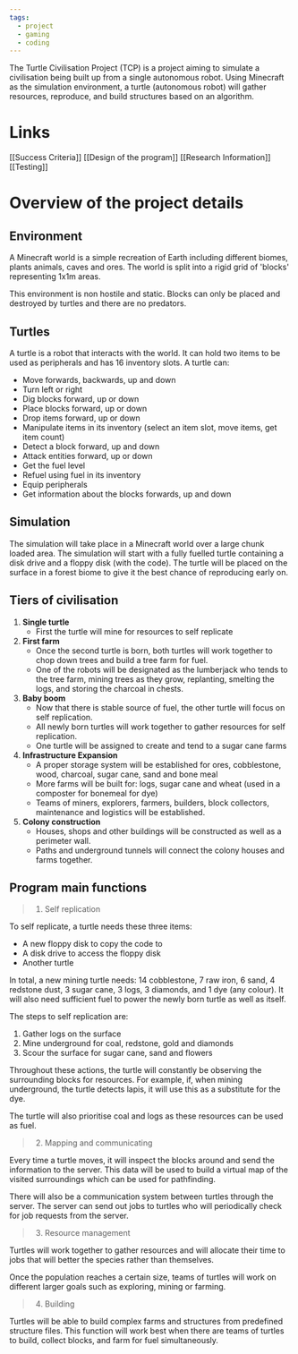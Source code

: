 ```yaml
---
tags:
  - project
  - gaming
  - coding
---
```

The Turtle Civilisation Project (TCP) is a project aiming to simulate a civilisation being built up from a single autonomous robot. Using Minecraft as the simulation environment, a turtle (autonomous robot) will gather resources, reproduce, and build structures based on an algorithm.

# Links
[[Success Criteria]]
[[Design of the program]]
[[Research Information]]
[[Testing]]

# Overview of the project details

## Environment

A Minecraft world is a simple recreation of Earth including different biomes, plants animals, caves and ores. The world is split into a rigid grid of 'blocks' representing 1x1m areas.

This environment is non hostile and static. Blocks can only be placed and destroyed by turtles and there are no predators.

## Turtles

A turtle is a robot that interacts with the world. It can hold two items to be used as peripherals and has 16 inventory slots. A turtle can:
- Move forwards, backwards, up and down
- Turn left or right
- Dig blocks forward, up or down
- Place blocks forward, up or down
- Drop items forward, up or down
- Manipulate items in its inventory (select an item slot, move items, get item count)
- Detect a block forward, up and down
- Attack entities forward, up or down
- Get the fuel level
- Refuel using fuel in its inventory
- Equip peripherals
- Get information about the blocks forwards, up and down

## Simulation 

The simulation will take place in a Minecraft world over a large chunk loaded area.
The simulation will start with a fully fuelled turtle containing a disk drive and a floppy disk (with the code).
The turtle will be placed on the surface in a forest biome to give it the best chance of reproducing early on. 

## Tiers of civilisation

1. **Single turtle**
	- First the turtle will mine for resources to self replicate
2. **First farm**
	- Once the second turtle is born, both turtles will work together to chop down trees and build a tree farm for fuel. 
	- One of the robots will be designated as the lumberjack who tends to the tree farm, mining trees as they grow, replanting, smelting the logs, and storing the charcoal in chests. 
3. **Baby boom**
	- Now that there is stable source of fuel, the other turtle will focus on self replication.
	- All newly born turtles will work together to gather resources for self replication. 
	- One turtle will be assigned to create and tend to a sugar cane farms
4. **Infrastructure Expansion**
	- A proper storage system will be established for ores, cobblestone, wood, charcoal, sugar cane, sand and bone meal
	- More farms will be built for: logs, sugar cane and wheat (used in a composter for bonemeal for dye)
	- Teams of miners, explorers, farmers, builders, block collectors, maintenance and logistics will be established.
5. **Colony construction**
	- Houses, shops and other buildings will be constructed as well as a perimeter wall. 
	- Paths and underground tunnels will connect the colony houses and farms together. 

## Program main functions

>1. Self replication

To self replicate, a turtle needs these three items: 
- A new floppy disk to copy the code to
- A disk drive to access the floppy disk
- Another turtle


In total, a new mining turtle needs:
14 cobblestone, 7 raw iron, 6 sand, 4 redstone dust, 3 sugar cane, 3 logs, 3 diamonds, and 1 dye (any colour).
It will also need sufficient fuel to power the newly born turtle as well as itself.

The steps to self replication are:
1. Gather logs on the surface
2. Mine underground for coal, redstone, gold and diamonds
3. Scour the surface for sugar cane, sand and flowers

Throughout these actions, the turtle will constantly be observing the surrounding blocks for resources. For example, if, when mining underground, the turtle detects lapis, it will use this as a substitute for the dye. 

The turtle will also prioritise coal and logs as these resources can be used as fuel.

>2. Mapping and communicating

Every time a turtle moves, it will inspect the blocks around and send the information to the server. This data will be used to build a virtual map of the visited surroundings which can be used for pathfinding.

There will also be a communication system between turtles through the server. The server can send out jobs to turtles who will periodically check for job requests from the server. 

>3. Resource management

Turtles will work together to gather resources and will allocate their time to jobs that will better the species rather than themselves. 

Once the population reaches a certain size, teams of turtles will work on different larger goals such as exploring, mining or farming. 

>4. Building

Turtles will be able to build complex farms and structures from predefined structure files. This function will work best when there are teams of turtles to build, collect blocks, and farm for fuel simultaneously.




